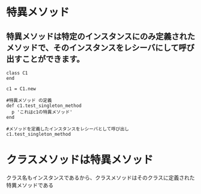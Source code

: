 # 特異メソッド

## 特異メソッドは特定のインスタンスにのみ定義されたメソッドで、そのインスタンスをレシーバにして呼び出すことができます。

```
class C1
end

c1 = C1.new

#特異メソッド の定義
def c1.test_singleton_method
  p 'これはc1の特異メソッド'
end

#メソッドを定義したインスタンスをレシーバとして呼び出し
c1.test_singleton_method
```
# クラスメソッドは特異メソッド

クラス名もインスタンスであるから、クラスメソッドはそのクラスに定義された特異メソッドである